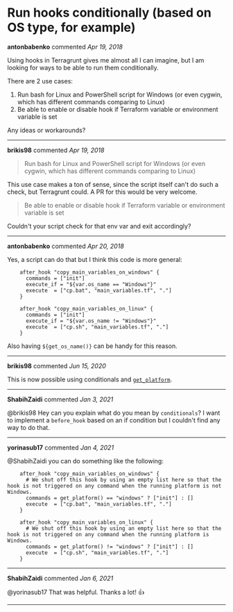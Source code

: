 # Run hooks conditionally (based on OS type, for example)

**antonbabenko** commented *Apr 19, 2018*

Using hooks in Terragrunt gives me almost all I can imagine, but I am looking for ways to be able to run them conditionally.

There are 2 use cases:
1. Run bash for Linux and PowerShell script for Windows (or even cygwin, which has different commands comparing to Linux)
2. Be able to enable or disable hook if Terraform variable or environment variable is set

Any ideas or workarounds?
<br />
***


**brikis98** commented *Apr 19, 2018*

> Run bash for Linux and PowerShell script for Windows (or even cygwin, which has different commands comparing to Linux)

This use case makes a ton of sense, since the script itself can't do such a check, but Terragrunt could. A PR for this would be very welcome.

> Be able to enable or disable hook if Terraform variable or environment variable is set

Couldn't your script check for that env var and exit accordingly? 


***

**antonbabenko** commented *Apr 20, 2018*

Yes, a script can do that but I think this code is more general:

```
    after_hook "copy_main_variables_on_windows" {
      commands = ["init"]
      execute_if = "${var.os_name == "Windows"}"
      execute  = ["cp.bat", "main_variables.tf", "."]
    }

    after_hook "copy_main_variables_on_linux" {
      commands = ["init"]
      execute_if = "${var.os_name != "Windows"}"
      execute  = ["cp.sh", "main_variables.tf", "."]
    }
```

Also having `${get_os_name()}` can be handy for this reason.
***

**brikis98** commented *Jun 15, 2020*

This is now possible using conditionals and [`get_platform`](https://terragrunt.gruntwork.io/docs/reference/built-in-functions/#get_platform).
***

**ShabihZaidi** commented *Jan 3, 2021*

@brikis98  Hey can you explain what do you mean by `conditionals`? I want to implement a `before_hook` based on an if condition but I couldn't find any way to do that.
***

**yorinasub17** commented *Jan 4, 2021*

@ShabihZaidi you can do something like the following:

```hcl
    after_hook "copy_main_variables_on_windows" {
      # We shut off this hook by using an empty list here so that the hook is not triggered on any command when the running platform is not Windows.
      commands = get_platform() == "windows" ? ["init"] : []
      execute  = ["cp.bat", "main_variables.tf", "."]
    }

    after_hook "copy_main_variables_on_linux" {
      # We shut off this hook by using an empty list here so that the hook is not triggered on any command when the running platform is Windows.
      commands = get_platform() != "windows" ? ["init"] : []
      execute  = ["cp.sh", "main_variables.tf", "."]
    }
```
***

**ShabihZaidi** commented *Jan 6, 2021*

@yorinasub17 That was helpful. Thanks a lot! 👍 
***

